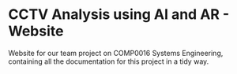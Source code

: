 # CCTV Analysis using AI and AR - Website
Website for our team project on COMP0016 Systems Engineering, containing all the documentation for this project in a tidy way.
